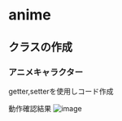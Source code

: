 # anime
## クラスの作成
### アニメキャラクター
getter,setterを使用しコード作成

動作確認結果
![image](https://github.com/kuroninja-tatsurooo/anime/assets/157494201/221e69a1-7599-43f6-b82b-c9fce10b62fc)
